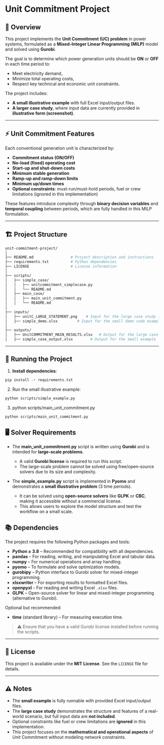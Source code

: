 # Unit Commitment Project

## 📌 Overview
This project implements the **Unit Commitment (UC) problem** in power systems, formulated as a **Mixed-Integer Linear Programming (MILP)** model and solved using **Gurobi**.  

The goal is to determine which power generation units should be **ON** or **OFF** in each time period to:  
- Meet electricity demand,  
- Minimize total operating costs,  
- Respect key technical and economic unit constraints.  

The project includes:  
- **A small illustrative example** with full Excel input/output files.  
- **A larger case study**, where input data are currently provided in **illustrative form (screenshot)**.

---

## ⚡ Unit Commitment Features
Each conventional generation unit is characterized by:  
- **Commitment status (ON/OFF)**  
- **No-load (fixed) operating cost**  
- **Start-up and shut-down costs**  
- **Minimum stable generation**  
- **Ramp-up and ramp-down limits**  
- **Minimum up/down times**  
- **Optional constraints**: must-run/must-hold periods, fuel or crew limitations (ignored in this implementation)

These features introduce complexity through **binary decision variables** and **temporal coupling** between periods, which are fully handled in this MILP formulation.

---

## 🏗️ Project Structure
```bash
unit-commitment-project/
│
├── README.md                 # Project description and instructions
├── requirements.txt          # Python dependencies
├── LICENSE                   # License information
│
├── scripts/
│   ├── simple_case/
│   │   ├── unitcommitment_simplecase.py
│   │   └── README.md
│   ├── main_case/
│   │   ├── main_unit_commitment.py
│   │   └── README.md
│ 
├── inputs/
│   ├── unitC_LARGE_STATEMENT.png    # Input for the large case study (illustrative screenshot)
│   ├── simple_demo.xlsx         # Input for the small demo code example
│
├── outputs/
│   ├── UnitCOMMITMENT_MAIN_RESULTS.xlsx   # Output for the large case study
│   ├── simple_case_output.xlsx        # Output for the small example
```
---

## 🚀 Running the Project

1. **Install dependencies**:
```bash
pip install -r requirements.txt
```
2. Run the small illustrative example:
```bash
python scripts/simple_example.py
```
3. python scripts/main_unit_commitment.py
```bash
python scripts/main_unit_commitment.py
```
## 🖥️ Solver Requirements

- The **main_unit_commitment.py** script is written using **Gurobi** and is intended for **large-scale problems**.  
  - A valid **Gurobi license** is required to run this script.  
  - The large-scale problem cannot be solved using free/open-source solvers due to its size and complexity.

- The **simple_example.py** script is implemented in **Pyomo** and demonstrates a **small illustrative problem** (3 time periods).  
  - It can be solved using **open-source solvers** like **GLPK** or **CBC**, making it accessible without a commercial license.  
  - This allows users to explore the model structure and test the workflow on a small scale.

## 📚 Dependencies

The project requires the following Python packages and tools:

- **Python ≥ 3.8** – Recommended for compatibility with all dependencies.  
- **pandas** – For reading, writing, and manipulating Excel and tabular data.  
- **numpy** – For numerical operations and array handling.  
- **pyomo** – To formulate and solve optimization models.  
- **gurobipy** – Python interface to Gurobi solver for mixed-integer programming.  
- **xlsxwriter** – For exporting results to formatted Excel files.  
- **openpyxl** – For reading and writing Excel `.xlsx` files.  
- **GLPK** – Open-source solver for linear and mixed-integer programming (alternative to Gurobi).  

Optional but recommended:   
- **time** (standard library) – For measuring execution time.  

> ⚠️ Ensure that you have a valid Gurobi license installed before running the scripts.

---

## 📄 License

This project is available under the **MIT License**. See the `LICENSE` file for details.

---

## ⚠️ Notes

- The **small example** is fully runnable with provided Excel input/output files.  
- The **large case study** demonstrates the structure and features of a real-world scenario, but full input data are **not included**.  
- Optional constraints like fuel or crew limitations are **ignored** in this implementation.  
- This project focuses on the **mathematical and operational aspects** of Unit Commitment without modeling network constraints.
